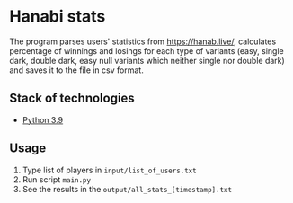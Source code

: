 # Hanabi stats

The program parses users' statistics from https://hanab.live/, calculates percentage of winnings and losings for each type of variants (easy, single dark, double dark, easy null variants which neither single nor double dark) and saves it to the file in csv format.

## Stack of technologies
- [Python 3.9](https://www.python.org/)

## Usage
1. Type list of players in ```input/list_of_users.txt```
2. Run script ```main.py```
3. See the results in the ```output/all_stats_[timestamp].txt```
